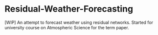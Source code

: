 # Residual-Weather-Forecasting
[WIP] An attempt to forecast weather using residual networks. Started for university course on Atmospheric Science for the term paper.
